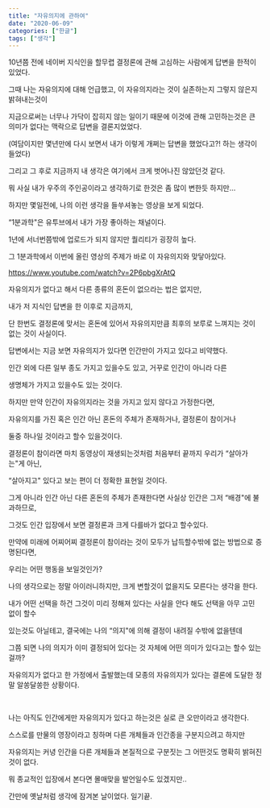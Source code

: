 ```yaml
---
title: "자유의지에 관하여"
date: "2020-06-09"
categories: ["한글"]
tags: ["생각"]
---
```


10년쯤 전에 네이버 지식인을 할무렵 결정론에 관해 고심하는 사람에게 답변을 한적이 있었다.

그때 나는 자유의지에 대해 언급했고, 이 자유의지라는 것이 실존하는지 그렇지 않은지 밝혀내는것이

지금으로써는 너무나 가닥이 잡히지 않는 일이기 때문에 이것에 관해 고민하는것은 큰 의미가 없다는 맥락으로 답변을 결론지었었다.

(여담이지만 몇년만에 다시 보면서 내가 이렇게 개쩌는 답변을 했었다고?! 하는 생각이 들었다)

그리고 그 후로 지금까지 내 생각은 여기에서 크게 벗어나진 않았던것 같다.

뭐 사실 내가 우주의 주인공이라고 생각하기로 한것은 좀 많이 변한듯 하지만…

하지만 몇일전에, 나의 이런 생각을 들쑤셔놓는 영상을 보게 되었다.

“1분과학"은 유투브에서 내가 가장 좋아하는 채널이다.

1년에 서너번쯤밖에 업로드가 되지 않지만 퀄리티가 굉장히 높다.

그 1분과학에서 이번에 올린 영상의 주제가 바로 이 자유의지와 맞닿아있다.

https://www.youtube.com/watch?v=2P6pbgXrAtQ

자유의지가 없다고 해서 다른 종류의 혼돈이 없으라는 법은 없지만,

내가 저 지식인 답변을 한 이후로 지금까지,

단 한번도 결정론에 맞서는 혼돈에 있어서 자유의지만큼 최후의 보루로 느껴지는 것이 없는 것이 사실이다.

답변에서는 지금 보면 자유의지가 있다면 인간만이 가지고 있다고 비약했다.

인간 외에 다른 일부 종도 가지고 있을수도 있고, 거꾸로 인간이 아니라 다른

생명체가 가지고 있을수도 있는 것이다.

하지만 만약 인간이 자유의지라는 것을 가지고 있지 않다고 가정한다면,

자유의지를 가진 혹은 인간 아닌 혼돈의 주체가 존재하거나, 결정론이 참이거나

둘중 하나일 것이라고 할수 있을것이다.

결정론이 참이라면 마치 동영상이 재생되는것처럼 처음부터 끝까지 우리가 “살아가는"게 아닌,

“살아지고" 있다고 보는 편이 더 정확한 표현일 것이다.

그게 아니라 인간 아닌 다른 혼돈의 주체가 존재한다면 사실상 인간은 그저 “배경"에 불과하므로,

그것도 인간 입장에서 보면 결정론과 크게 다를바가 없다고 할수있다.

만약에 미래에 어찌어찌 결정론이 참이라는 것이 모두가 납득할수밖에 없는 방법으로 증명된다면,

우리는 어떤 행동을 보일것인가?

나의 생각으로는 정말 아이러니하지만, 크게 변할것이 없을지도 모른다는 생각을 한다.

내가 어떤 선택을 하건 그것이 미리 정해져 있다는 사실을 안다 해도 선택을 아무 고민 없이 할수

있는것도 아닐테고, 결국에는 나의 “의지"에 의해 결정이 내려질 수밖에 없을텐데

그쯤 되면 나의 의지가 이미 결정되어 있다는 것 자체에 어떤 의미가 있다고는 할수 있는걸까?

자유의지가 없다고 한 가정에서 출발했는데 모종의 자유의지가 있다는 결론에 도달한 정말 알쏭달쏭한 상황이다.

&nbsp;

나는 아직도 인간에게만 자유의지가 있다고 하는것은 실로 큰 오만이라고 생각한다.

스스로를 만물의 영장이라고 칭하며 다른 개체들과 인간종을 구분지으려고 하지만

자유의지는 커녕 인간을 다른 개체들과 본질적으로 구분짓는 그 어떤것도 명확히 밝혀진것이 없다.

뭐 종교적인 입장에서 본다면 몰매맞을 발언일수도 있겠지만..

간만에 옛날처럼 생각에 잠겨본 날이었다. 일기끝.
